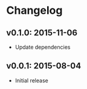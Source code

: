# Changelog

## v0.1.0: 2015-11-06

- Update dependencies

## v0.0.1: 2015-08-04

- Initial release
